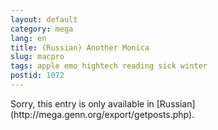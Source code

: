 ```yaml
---
layout: default
category: mega
lang: en
title: (Russian) Another Monica
slug: macpro
tags: apple emo hightech reading sick winter 
postid: 1072
---
```

<p>Sorry, this entry is only available in [Russian](http://mega.genn.org/export/getposts.php).</p>